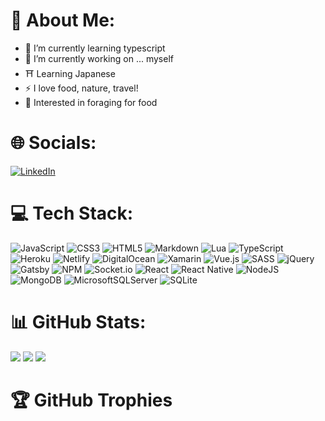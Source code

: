 
<!--
**jquaglia/jquaglia** is a ✨ _special_ ✨ repository because its `README.md` (this file) appears on your GitHub profile.

Here are some ideas to get you started:

- 🔭 I’m currently working on ...
- 🌱 I’m currently learning ...
- 👯 I’m looking to collaborate on ...
- 🤔 I’m looking for help with ...
- 💬 Ask me about ...
- 📫 How to reach me: ...
- 😄 Pronouns: ...
- ⚡ Fun fact: ...
-->

# 💫 About Me:

- 🌱 I’m currently learning typescript
- 🔭 I’m currently working on ... myself
- ⛩️ Learning Japanese
- ⚡ I love food, nature, travel!
- 🍄 Interested in foraging for food

# 🌐 Socials:
<!--
<p align="center">
<a href="https://linkedin.com/in/jason-quaglia"><img src="https://img.shields.io/badge/LinkedIn-%230077B5.svg?logo=linkedin&logoColor=white"></a>
</p>
-->

[![LinkedIn](https://img.shields.io/badge/LinkedIn-%230077B5.svg?logo=linkedin&logoColor=white)](https://linkedin.com/in/jason-quaglia) 

# 💻 Tech Stack:
<!--
<p align="center">
<img src="https://img.shields.io/badge/javascript-%23323330.svg?style=flat&logo=javascript&logoColor=%23F7DF1E" alt="JavaScript">
<img src="https://img.shields.io/badge/css3-%231572B6.svg?style=flat&logo=css3&logoColor=white" alt="CSS3">
<img src="https://img.shields.io/badge/html5-%23E34F26.svg?style=flat&logo=html5&logoColor=white" alt="HTML5">
<img src="https://img.shields.io/badge/markdown-%23000000.svg?style=flat&logo=markdown&logoColor=white" alt="Markdown">
<img src="https://img.shields.io/badge/lua-%232C2D72.svg?style=flat&logo=lua&logoColor=white" alt="Lua">
<img src="https://img.shields.io/badge/typescript-%23007ACC.svg?style=flat&logo=typescript&logoColor=white" alt="TypeScript">
<img src="https://img.shields.io/badge/heroku-%23430098.svg?style=flat&logo=heroku&logoColor=white" alt="Heroku">
<img src="https://img.shields.io/badge/netlify-%23000000.svg?style=flat&logo=netlify&logoColor=#00C7B7" alt="Netlify">
<img src="https://img.shields.io/badge/DigitalOcean-%230167ff.svg?style=flat&logo=digitalOcean&logoColor=white" alt="DigitalOcean">
<img src="https://img.shields.io/badge/Xamarin-3199DC?style=flat&logo=xamarin&logoColor=white" alt="Xamarin">
<img src="https://img.shields.io/badge/vuejs-%2335495e.svg?style=flat&logo=vuedotjs&logoColor=%234FC08D" alt="Vue">
<img src="https://img.shields.io/badge/SASS-hotpink.svg?style=flat&logo=SASS&logoColor=white" alt="SASS">
<img src="https://img.shields.io/badge/jquery-%230769AD.svg?style=flat&logo=jquery&logoColor=white" alt="jQuery">
<img src="https://img.shields.io/badge/Gatsby-%23663399.svg?style=flat&logo=gatsby&logoColor=white" alt="Gatsby">
<img src="https://img.shields.io/badge/NPM-%23000000.svg?style=flat&logo=npm&logoColor=white" alt="NPM">
<img src="https://img.shields.io/badge/Socket.io-black?style=flat&logo=socket.io&badgeColor=010101" alt="Socket.io">
<img src="https://img.shields.io/badge/react-%2320232a.svg?style=flat&logo=react&logoColor=%2361DAFB" alt="React">
<img src="https://img.shields.io/badge/react_native-%2320232a.svg?style=flat&logo=react&logoColor=%2361DAFB" alt="React Native">
<img src="https://img.shields.io/badge/node.js-6DA55F?style=flat&logo=node.js&logoColor=white" alt="NodeJS">
<img src="https://img.shields.io/badge/MongoDB-%234ea94b.svg?style=flat&logo=mongodb&logoColor=white" alt="MongoDB">
<img src="https://img.shields.io/badge/Microsoft%20SQL%20Sever-CC2927?style=flat&logo=microsoft%20sql%20server&logoColor=white" alt="MicrosoftSQLServer">
<img src="https://img.shields.io/badge/sqlite-%2307405e.svg?style=flat&logo=sqlite&logoColor=white" alt="SQLite">
</p>
-->

![JavaScript](https://img.shields.io/badge/javascript-%23323330.svg?style=flat&logo=javascript&logoColor=%23F7DF1E)
![CSS3](https://img.shields.io/badge/css3-%231572B6.svg?style=flat&logo=css3&logoColor=white)
![HTML5](https://img.shields.io/badge/html5-%23E34F26.svg?style=flat&logo=html5&logoColor=white)
![Markdown](https://img.shields.io/badge/markdown-%23000000.svg?style=flat&logo=markdown&logoColor=white)
![Lua](https://img.shields.io/badge/lua-%232C2D72.svg?style=flat&logo=lua&logoColor=white)
![TypeScript](https://img.shields.io/badge/typescript-%23007ACC.svg?style=flat&logo=typescript&logoColor=white)
![Heroku](https://img.shields.io/badge/heroku-%23430098.svg?style=flat&logo=heroku&logoColor=white)
![Netlify](https://img.shields.io/badge/netlify-%23000000.svg?style=flat&logo=netlify&logoColor=#00C7B7)
![DigitalOcean](https://img.shields.io/badge/DigitalOcean-%230167ff.svg?style=flat&logo=digitalOcean&logoColor=white)
![Xamarin](https://img.shields.io/badge/Xamarin-3199DC?style=flat&logo=xamarin&logoColor=white)
![Vue.js](https://img.shields.io/badge/vuejs-%2335495e.svg?style=flat&logo=vuedotjs&logoColor=%234FC08D)
![SASS](https://img.shields.io/badge/SASS-hotpink.svg?style=flat&logo=SASS&logoColor=white)
![jQuery](https://img.shields.io/badge/jquery-%230769AD.svg?style=flat&logo=jquery&logoColor=white)
![Gatsby](https://img.shields.io/badge/Gatsby-%23663399.svg?style=flat&logo=gatsby&logoColor=white)
![NPM](https://img.shields.io/badge/NPM-%23000000.svg?style=flat&logo=npm&logoColor=white)
![Socket.io](https://img.shields.io/badge/Socket.io-black?style=flat&logo=socket.io&badgeColor=010101)
![React](https://img.shields.io/badge/react-%2320232a.svg?style=flat&logo=react&logoColor=%2361DAFB)
![React Native](https://img.shields.io/badge/react_native-%2320232a.svg?style=flat&logo=react&logoColor=%2361DAFB)
![NodeJS](https://img.shields.io/badge/node.js-6DA55F?style=flat&logo=node.js&logoColor=white)
![MongoDB](https://img.shields.io/badge/MongoDB-%234ea94b.svg?style=flat&logo=mongodb&logoColor=white)
![MicrosoftSQLServer](https://img.shields.io/badge/Microsoft%20SQL%20Sever-CC2927?style=flat&logo=microsoft%20sql%20server&logoColor=white)
![SQLite](https://img.shields.io/badge/sqlite-%2307405e.svg?style=flat&logo=sqlite&logoColor=white)

# 📊 GitHub Stats:
<!--
<p align="center">
<img src="https://github-readme-stats.vercel.app/api?username=jquaglia&theme=tokyonight&hide_border=false&include_all_commits=true&count_private=false">
<img src="https://github-readme-stats.vercel.app/api/top-langs/?username=jquaglia&theme=tokyonight&hide_border=false&include_all_commits=true&count_private=false&layout=compact">
<img src="https://github-readme-streak-stats.herokuapp.com/?user=jquaglia&theme=tokyonight&hide_border=false">
</p>
-->

![](https://github-readme-stats.vercel.app/api?username=jquaglia&theme=tokyonight&hide_border=false&include_all_commits=true&count_private=false)
![](https://github-readme-stats.vercel.app/api/top-langs/?username=jquaglia&theme=tokyonight&hide_border=false&include_all_commits=true&count_private=false&layout=compact)
![](https://github-readme-streak-stats.herokuapp.com/?user=jquaglia&theme=tokyonight&hide_border=false)

# 🏆 GitHub Trophies
<!--
<p align="center">
<img src="https://github-profile-trophy.vercel.app/?username=jquaglia&theme=tokyonight&no-frame=true&no-bg=true&margin-w=4">
</p>

![](https://github-profile-trophy.vercel.app/?username=jquaglia&theme=tokyonight&no-frame=true&no-bg=true&margin-w=4)

---
[![](https://visitcount.itsvg.in/api?id=jquaglia&icon=0&color=0)](https://visitcount.itsvg.in)
-->

<!-- Proudly created with GPRM ( https://gprm.itsvg.in ) -->
